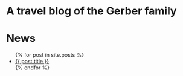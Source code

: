 # A travel blog of the Gerber family

# News

<ul>
  {% for post in site.posts %}
    <li>
      <a href="{{ post.url }}">{{ post.title }}</a>
    </li>
  {% endfor %}
